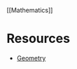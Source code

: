 [[Mathematics]]

# Resources

- [Geometry](https://www.youtube.com/playlist?list=PL668AB35C6885A036)
